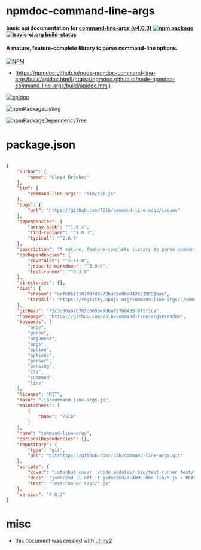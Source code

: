 # npmdoc-command-line-args

#### basic api documentation for  [command-line-args (v4.0.3)](https://github.com/75lb/command-line-args#readme)  [![npm package](https://img.shields.io/npm/v/npmdoc-command-line-args.svg?style=flat-square)](https://www.npmjs.org/package/npmdoc-command-line-args) [![travis-ci.org build-status](https://api.travis-ci.org/npmdoc/node-npmdoc-command-line-args.svg)](https://travis-ci.org/npmdoc/node-npmdoc-command-line-args)

#### A mature, feature-complete library to parse command-line options.

[![NPM](https://nodei.co/npm/command-line-args.png?downloads=true&downloadRank=true&stars=true)](https://www.npmjs.com/package/command-line-args)

- [https://npmdoc.github.io/node-npmdoc-command-line-args/build/apidoc.html](https://npmdoc.github.io/node-npmdoc-command-line-args/build/apidoc.html)

[![apidoc](https://npmdoc.github.io/node-npmdoc-command-line-args/build/screenCapture.buildCi.browser.%252Ftmp%252Fbuild%252Fapidoc.html.png)](https://npmdoc.github.io/node-npmdoc-command-line-args/build/apidoc.html)

![npmPackageListing](https://npmdoc.github.io/node-npmdoc-command-line-args/build/screenCapture.npmPackageListing.svg)

![npmPackageDependencyTree](https://npmdoc.github.io/node-npmdoc-command-line-args/build/screenCapture.npmPackageDependencyTree.svg)



# package.json

```json

{
    "author": {
        "name": "Lloyd Brookes"
    },
    "bin": {
        "command-line-args": "bin/cli.js"
    },
    "bugs": {
        "url": "https://github.com/75lb/command-line-args/issues"
    },
    "dependencies": {
        "array-back": "^1.0.4",
        "find-replace": "^1.0.3",
        "typical": "^2.6.0"
    },
    "description": "A mature, feature-complete library to parse command-line options.",
    "devDependencies": {
        "coveralls": "^2.13.0",
        "jsdoc-to-markdown": "^3.0.0",
        "test-runner": "^0.3.0"
    },
    "directories": {},
    "dist": {
        "shasum": "aefb061f107f0fd8d72b3c5e0ba042b319891bae",
        "tarball": "https://registry.npmjs.org/command-line-args/-/command-line-args-4.0.3.tgz"
    },
    "gitHead": "f2c3d06ab7b782c6656e8dba827b0455f8f5f1ca",
    "homepage": "https://github.com/75lb/command-line-args#readme",
    "keywords": [
        "argv",
        "parse",
        "argument",
        "args",
        "option",
        "options",
        "parser",
        "parsing",
        "cli",
        "command",
        "line"
    ],
    "license": "MIT",
    "main": "lib/command-line-args.js",
    "maintainers": [
        {
            "name": "75lb"
        }
    ],
    "name": "command-line-args",
    "optionalDependencies": {},
    "repository": {
        "type": "git",
        "url": "git+https://github.com/75lb/command-line-args.git"
    },
    "scripts": {
        "cover": "istanbul cover ./node_modules/.bin/test-runner test/*.js && cat coverage/lcov.info | ./node_modules/.bin/coveralls && rm -rf coverage; echo",
        "docs": "jsdoc2md -l off -t jsdoc2md/README.hbs lib/*.js > README.md; echo",
        "test": "test-runner test/*.js"
    },
    "version": "4.0.3"
}
```



# misc
- this document was created with [utility2](https://github.com/kaizhu256/node-utility2)
